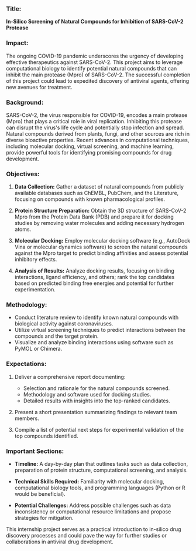 ### Title:
**In-Silico Screening of Natural Compounds for Inhibition of SARS-CoV-2 Protease**

### Impact:
The ongoing COVID-19 pandemic underscores the urgency of developing effective therapeutics against SARS-CoV-2. This project aims to leverage computational biology to identify potential natural compounds that can inhibit the main protease (Mpro) of SARS-CoV-2. The successful completion of this project could lead to expedited discovery of antiviral agents, offering new avenues for treatment.

### Background:
SARS-CoV-2, the virus responsible for COVID-19, encodes a main protease (Mpro) that plays a critical role in viral replication. Inhibiting this protease can disrupt the virus's life cycle and potentially stop infection and spread. Natural compounds derived from plants, fungi, and other sources are rich in diverse bioactive properties. Recent advances in computational techniques, including molecular docking, virtual screening, and machine learning, provide powerful tools for identifying promising compounds for drug development.

### Objectives:
1. **Data Collection:** Gather a dataset of natural compounds from publicly available databases such as ChEMBL, PubChem, and the Literature, focusing on compounds with known pharmacological profiles.
  
2. **Protein Structure Preparation:** Obtain the 3D structure of SARS-CoV-2 Mpro from the Protein Data Bank (PDB) and prepare it for docking studies by removing water molecules and adding necessary hydrogen atoms.

3. **Molecular Docking:** Employ molecular docking software (e.g., AutoDock Vina or molecular dynamics software) to screen the natural compounds against the Mpro target to predict binding affinities and assess potential inhibitory effects.

4. **Analysis of Results:** Analyze docking results, focusing on binding interactions, ligand efficiency, and others; rank the top candidates based on predicted binding free energies and potential for further experimentation.

### Methodology:
- Conduct literature review to identify known natural compounds with biological activity against coronaviruses.
- Utilize virtual screening techniques to predict interactions between the compounds and the target protein.
- Visualize and analyze binding interactions using software such as PyMOL or Chimera.

### Expectations:
1. Deliver a comprehensive report documenting:
   - Selection and rationale for the natural compounds screened.
   - Methodology and software used for docking studies.
   - Detailed results with insights into the top-ranked candidates.
   
2. Present a short presentation summarizing findings to relevant team members.

3. Compile a list of potential next steps for experimental validation of the top compounds identified.

### Important Sections:
- **Timeline:** A day-by-day plan that outlines tasks such as data collection, preparation of protein structure, computational screening, and analysis.
  
- **Technical Skills Required:** Familiarity with molecular docking, computational biology tools, and programming languages (Python or R would be beneficial).

- **Potential Challenges:** Address possible challenges such as data inconsistency or computational resource limitations and propose strategies for mitigation.

This internship project serves as a practical introduction to in-silico drug discovery processes and could pave the way for further studies or collaborations in antiviral drug development.